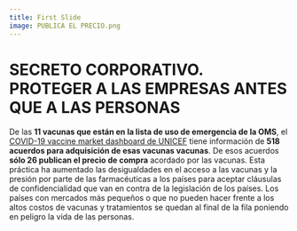 ```yaml
---
title: First Slide
image: PUBLICA EL PRECIO.png
---
```


# SECRETO CORPORATIVO. PROTEGER A LAS EMPRESAS ANTES QUE A LAS PERSONAS

De las **11 vacunas que están en la lista de uso de emergencia de la OMS**, el [COVID-19 vaccine market dashboard de UNICEF](https://www.unicef.org/supply/covid-19-market-dashboard) tiene información de **518 acuerdos para adquisición de esas vacunas vacunas**. De esos acuerdos **sólo 26 publican el precio de compra** acordado por las vacunas. Esta práctica ha aumentado las desigualdades en el acceso a las vacunas y la presión por parte de las farmacéuticas a los países para aceptar cláusulas de confidencialidad que van en contra de la legislación de los países. Los países con mercados más pequeños o que no pueden hacer frente a los altos costos de vacunas y tratamientos se quedan al final de la fila poniendo en peligro la vida de las personas.
